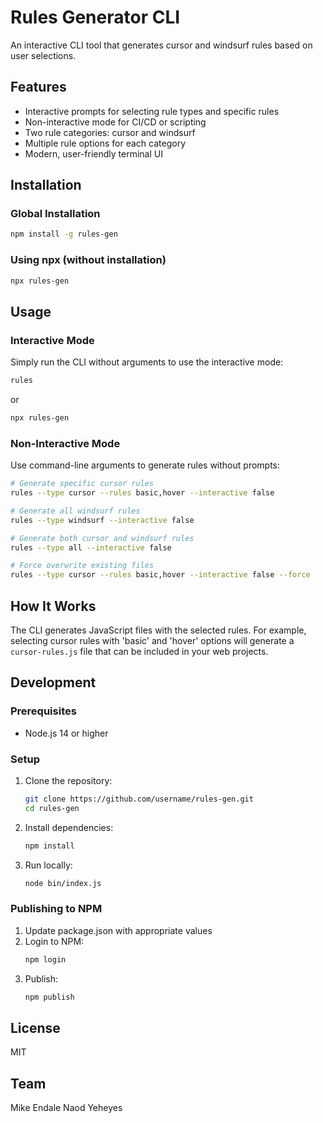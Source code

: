 # Rules Generator CLI

An interactive CLI tool that generates cursor and windsurf rules based on user selections.

## Features

- Interactive prompts for selecting rule types and specific rules
- Non-interactive mode for CI/CD or scripting
- Two rule categories: cursor and windsurf
- Multiple rule options for each category
- Modern, user-friendly terminal UI

## Installation

### Global Installation

```bash
npm install -g rules-gen
```

### Using npx (without installation)

```bash
npx rules-gen
```

## Usage

### Interactive Mode

Simply run the CLI without arguments to use the interactive mode:

```bash
rules
```

or

```bash
npx rules-gen
```

### Non-Interactive Mode

Use command-line arguments to generate rules without prompts:

```bash
# Generate specific cursor rules
rules --type cursor --rules basic,hover --interactive false

# Generate all windsurf rules
rules --type windsurf --interactive false

# Generate both cursor and windsurf rules
rules --type all --interactive false

# Force overwrite existing files
rules --type cursor --rules basic,hover --interactive false --force
```

## How It Works

The CLI generates JavaScript files with the selected rules. For example, selecting cursor rules with 'basic' and 'hover' options will generate a `cursor-rules.js` file that can be included in your web projects.

## Development

### Prerequisites

- Node.js 14 or higher

### Setup

1. Clone the repository:
   ```bash
   git clone https://github.com/username/rules-gen.git
   cd rules-gen
   ```

2. Install dependencies:
   ```bash
   npm install
   ```

3. Run locally:
   ```bash
   node bin/index.js
   ```

### Publishing to NPM

1. Update package.json with appropriate values
2. Login to NPM:
   ```bash
   npm login
   ```
3. Publish:
   ```bash
   npm publish
   ```

## License

MIT

## Team

Mike Endale
Naod Yeheyes